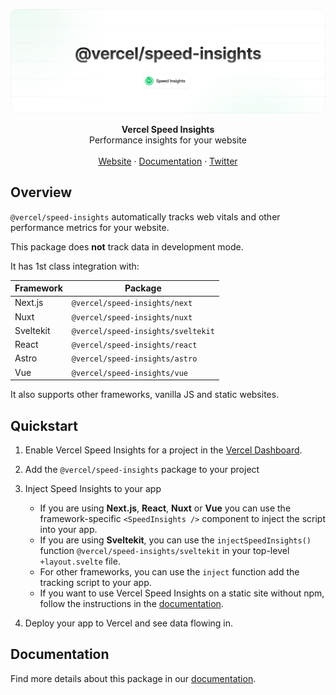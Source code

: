 ![Speed Insights](https://github.com/vercel/speed-insights/blob/main/.github/banner.png)

<div align="center"><strong>Vercel Speed Insights</strong></div>
<div align="center">Performance insights for your website</div>
<br />
<div align="center">
<a href="https://vercel.com/docs/speed-insights">Website</a>
<span> · </span>
<a href="https://vercel.com/docs/speed-insights/package">Documentation</a>
<span> · </span>
<a href="https://twitter.com/vercel">Twitter</a>
</div>

## Overview

`@vercel/speed-insights` automatically tracks web vitals and other performance metrics for your website.

This package does **not** track data in development mode.

It has 1st class integration with:

| Framework | Package                            |
| --------- | ---------------------------------- |
| Next.js   | `@vercel/speed-insights/next`      |
| Nuxt      | `@vercel/speed-insights/nuxt`      |
| Sveltekit | `@vercel/speed-insights/sveltekit` |
| React     | `@vercel/speed-insights/react`     |
| Astro     | `@vercel/speed-insights/astro`     |
| Vue       | `@vercel/speed-insights/vue`       |

It also supports other frameworks, vanilla JS and static websites.

## Quickstart

1. Enable Vercel Speed Insights for a project in the [Vercel Dashboard](https://vercel.com/d?to=%2F%5Bteam%5D%2F%5Bproject%5D%2Fspeed-insights&title=Open+Web+Analytics).
2. Add the `@vercel/speed-insights` package to your project
3. Inject Speed Insights to your app

   - If you are using **Next.js**, **React**, **Nuxt** or **Vue** you can use the framework-specific `<SpeedInsights />` component to inject the script into your app.
   - If you are using **Sveltekit**, you can use the `injectSpeedInsights()` function `@vercel/speed-insights/sveltekit` in your top-level `+layout.svelte` file.
   - For other frameworks, you can use the `inject` function add the tracking script to your app.
   - If you want to use Vercel Speed Insights on a static site without npm, follow the instructions in the [documentation](https://vercel.com/docs/speed-insights/quickstart).

4. Deploy your app to Vercel and see data flowing in.

## Documentation

Find more details about this package in our [documentation](https://vercel.com/docs/speed-insights/quickstart).
